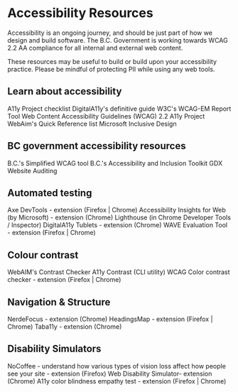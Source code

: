 # Accessibility Resources 

Accessibility is an ongoing journey, and should be just part of how we design and build software. The B.C. Government is working towards WCAG 2.2 AA compliance for all internal and external web content. 

These resources may be useful to build or build upon your accessibility practice. Please be mindful of protecting PII while using any web tools. 
 
## Learn about accessibility
A11y Project checklist
DigitalA11y's definitive guide
W3C's WCAG-EM Report Tool 
Web Content Accessibility Guidelines (WCAG) 2.2
A11y Project
WebAim's Quick Reference list
Microsoft Inclusive Design

## BC government accessibility resources 
B.C.'s Simplified WCAG tool
B.C.'s Accessibility and Inclusion Toolkit
GDX Website Auditing
 
## Automated testing
Axe DevTools - extension (Firefox | Chrome)
Accessibility Insights for Web (by Microsoft) - extension (Chrome)
Lighthouse (in Chrome Developer Tools / Inspector)
DigitalA11y Tublets - extension (Chrome)
WAVE Evaluation Tool - extension (Firefox | Chrome)
 
## Colour contrast
WebAIM's Contrast Checker
A11y Contrast (CLI utility)
WCAG Color contrast checker - extension (Firefox | Chrome)
 
## Navigation & Structure
NerdeFocus - extension (Chrome)
HeadingsMap - extension (Firefox | Chrome)
Taba11y - extension (Chrome)
 
## Disability Simulators
NoCoffee - understand how various types of vision loss affect how people see your site - extension (Firefox)
Web Disability Simulator- extension (Chrome)
A11y color blindness empathy test - extension (Firefox | Chrome)
 
